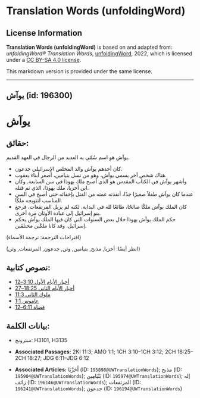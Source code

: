 # Translation Words (unfoldingWord)

## License Information

**Translation Words (unfoldingWord)** is based on and adapted from: _unfoldingWord® Translation Words_, [unfoldingWord](https://unfoldingword.org/utw), 2022, which is licensed under a [CC BY-SA 4.0 license](https://creativecommons.org/licenses/by-sa/4.0/legalcode.en).

This markdown version is provided under the same license.



--------------------------------

## يوآش (id: 196300)

يوآش
====

حقائق:
------

يوآش هو اسم سُمّي به العديد من الرجال في العهد القديم.

* كان أحدهم يوآش والد المخلص الإسرائيلي جدعون.
* هناك شخص آخر يسمى يوآش، وهو من نسل بنيامين، أصغر أبناء يعقوب.
* وأشهر يوآش في الكتاب المقدس هو الذي أصبح ملك يهوذا في سن السابعة. وكان ابن أخزيا، ملك يهوذا، الذي تم قتله.
* عندما كان يوآش طفلاً صغيرًا جدًا، أنقذته عمته من القتل بإخفائه حتى أصبح في السن المناسب لتتويجه ملكًا.
* كان الملك يوآش ملكًا صالحًا، طائعًا لله في البداية. لكنه لم يزيل المرتفعات، فرجع بنو إسرائيل إلى عبادة الأوثان مرة أخرى.
* حكم الملك يوآش يهوذا خلال بعض السنوات التي كان فيها الملك يوآش يحكم إسرائيل. وقد كانا ملكَين مختلفَين.

(اقتراحات الترجمة: ترجمة الأسماء)

(انظر أيضًا: أخزيا, مذبح, بنيامين, وثن, جدعون, المرتفعات, وثن)

نصوص كتابية:
------------

* [أخبار الأيام الأول 3:10–12](https://ref.ly/1Chr3:10-1Chr3:12)
* [أخبار الأيام الثاني 18:25–27](https://ref.ly/2Chr18:25-2Chr18:27)
* [ملوك الثاني 11:3](https://ref.ly/2Kgs11:3)
* [عاموس 1:1](https://ref.ly/Amos1:1)
* [قضاة 6:11–12](https://ref.ly/Judg6:11-Judg6:12)

بيانات الكلمة:
--------------

* سترونج: H3101, H3135

* **Associated Passages:** 2KI 11:3; AMO 1:1; 1CH 3:10–1CH 3:12; 2CH 18:25–2CH 18:27; JDG 6:11–JDG 6:12
* **Associated Articles:** أَخَزْيَا (ID: `195898@UWTranslationWords`); مذبح (ID: `195904@UWTranslationWords`); بَنْيَامِين (ID: `195974@UWTranslationWords`); إله زائف (ID: `196146@UWTranslationWords`); المرتفعات (ID: `196241@UWTranslationWords`); جدعون (ID: `196194@UWTranslationWords`)

